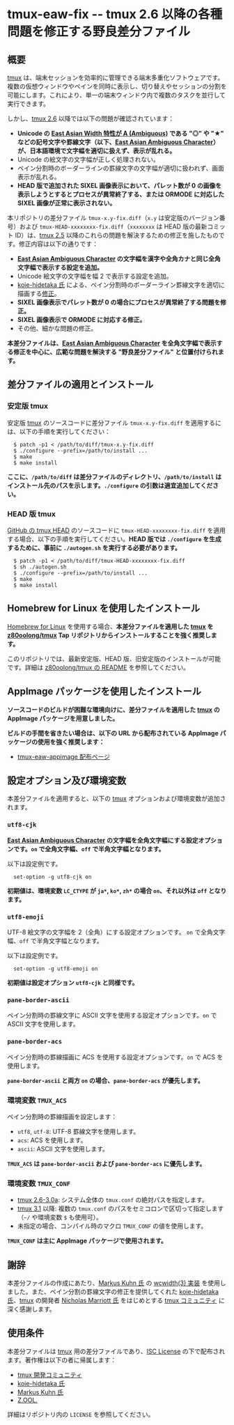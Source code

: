 # tmux-eaw-fix -- tmux 2.6 以降の各種問題を修正する野良差分ファイル

## 概要

[tmux][TMUX] は、端末セッションを効率的に管理できる端末多重化ソフトウェアです。複数の仮想ウィンドウやペインを同時に表示し、切り替えやセッションの分割を可能にします。これにより、単一の端末ウィンドウ内で複数のタスクを並行して実行できます。

しかし、[tmux 2.6][TMUX] 以降では以下の問題が確認されています：

- **Unicode の [East Asian Width 特性が A (Ambiguous)][EAWA] である "◎" や "★" などの記号文字や罫線文字（以下、[East Asian Ambiguous Character][EAWA]）が、日本語環境で文字幅を適切に扱えず、表示が乱れる。**
- Unicode の絵文字の文字幅が正しく処理されない。
- ペイン分割時のボーダーラインの罫線文字の文字幅が適切に扱われず、画面表示が乱れる。
- **HEAD 版で追加された SIXEL 画像表示において、パレット数が 0 の画像を表示しようとするとプロセスが異常終了する、または ORMODE に対応した SIXEL 画像が正常に表示されない。**

本リポジトリの差分ファイル ```tmux-x.y-fix.diff```（```x.y``` は安定版のバージョン番号）および ```tmux-HEAD-xxxxxxxx-fix.diff```（```xxxxxxxx``` は HEAD 版の最新コミット ID）は、[tmux 2.5][TMUX] 以降のこれらの問題を解決するための修正を施したものです。修正内容は以下の通りです：

- **[East Asian Ambiguous Character][EAWA] の文字幅を漢字や全角カナと同じ全角文字幅で表示する設定を追加。**
- Unicode 絵文字の文字幅を幅 2 で表示する設定を追加。
- [koie-hidetaka 氏][KOIE] による、ペイン分割時のボーダーライン罫線文字を適切に描画する[修正][PANE]。
- **SIXEL 画像表示でパレット数が 0 の場合にプロセスが異常終了する問題を修正。**
- **SIXEL 画像表示で ORMODE に対応する修正。**
- その他、細かな問題の修正。

**本差分ファイルは、[East Asian Ambiguous Character][EAWA] を全角文字幅で表示する修正を中心に、広範な問題を解決する "野良差分ファイル" と位置付けられます。**

## 差分ファイルの適用とインストール

### 安定版 tmux

安定版 [tmux][TMUX] のソースコードに差分ファイル ```tmux-x.y-fix.diff``` を適用するには、以下の手順を実行してください：

```
  $ patch -p1 < /path/to/diff/tmux-x.y-fix.diff
  $ ./configure --prefix=/path/to/install ...
  $ make
  $ make install
```

**ここに、```/path/to/diff``` は差分ファイルのディレクトリ、```/path/to/install``` はインストール先のパスを示します。```./configure``` の引数は適宜追加してください。**

### HEAD 版 tmux

[GitHub の tmux HEAD][TMRP] のソースコードに ```tmux-HEAD-xxxxxxxx-fix.diff``` を適用する場合、以下の手順を実行してください。**HEAD 版では ```./configure``` を生成するために、事前に ```./autogen.sh``` を実行する必要があります。**

```
  $ patch -p1 < /path/to/diff/tmux-HEAD-xxxxxxxx-fix.diff
  $ sh ./autogen.sh
  $ ./configure --prefix=/path/to/install ...
  $ make
  $ make install
```

## Homebrew for Linux を使用したインストール

[Homebrew for Linux][BREW] を使用する場合、**本差分ファイルを適用した [tmux][TMUX] を [z80oolong/tmux][TAP1] Tap リポジトリからインストールすることを強く推奨します。**

このリポジトリでは、最新安定版、HEAD 版、旧安定版のインストールが可能です。詳細は [z80oolong/tmux の README][READ] を参照してください。

## AppImage パッケージを使用したインストール

**ソースコードのビルドが困難な環境向けに、差分ファイルを適用した [tmux][TMUX] の AppImage パッケージを用意しました。**

**ビルドの手間を省きたい場合は、以下の URL から配布されている AppImage パッケージの使用を強く推奨します：**

- [tmux-eaw-appimage 配布ページ][APPR]

## 設定オプション及び環境変数

本差分ファイルを適用すると、以下の [tmux][TMUX] オプションおよび環境変数が追加されます。

### ```utf8-cjk```

**[East Asian Ambiguous Character][EAWA] の文字幅を全角文字幅にする設定オプションです。```on``` で全角文字幅、```off``` で半角文字幅となります。**

以下は設定例です。

```
  set-option -g utf8-cjk on
```

**初期値は、環境変数 ```LC_CTYPE``` が ```ja*```, ```ko*```, ```zh*``` の場合 ```on```、それ以外は ```off``` となります。**

### ```utf8-emoji```

UTF-8 絵文字の文字幅を 2（全角）にする設定オプションです。 ```on``` で全角文字幅、```off``` で半角文字幅となります。

以下は設定例です。

```
  set-option -g utf8-emoji on
```

**初期値は設定オプション ```utf8-cjk``` と同様です。**

### ```pane-border-ascii```

ペイン分割時の罫線文字に ASCII 文字を使用する設定オプションです。```on``` で ASCII 文字を使用します。

### ```pane-border-acs```

ペイン分割時の罫線描画に ACS を使用する設定オプションです。```on``` で ACS を使用します。

**```pane-border-ascii``` と両方 ```on``` の場合、```pane-border-acs``` が優先します。**

### 環境変数 ```TMUX_ACS```

ペイン分割時の罫線描画を設定します：

- ```utf8```, ```utf-8```: UTF-8 罫線文字を使用します。
- ```acs```: ACS を使用します。
- ```ascii```: ASCII 文字を使用します。

**```TMUX_ACS``` は ```pane-border-ascii``` および ```pane-border-acs``` に優先します。**

### 環境変数 ```TMUX_CONF```

- [tmux 2.6-3.0a][TMUX]: システム全体の ```tmux.conf``` の絶対パスを指定します。
- [tmux 3.1][TMUX] 以降: 複数の ```tmux.conf``` のパスをセミコロンで区切って指定します（```~/``` や環境変数 ```$``` も使用可）。
- 未指定の場合、コンパイル時のマクロ ```TMUX_CONF``` の値を使用します。

**```TMUX_CONF``` は主に AppImage パッケージで使用されます。**

## 謝辞

本差分ファイルの作成にあたり、[Markus Kuhn 氏][DRMK] の [wcwidth(3) 実装][WCWD] を使用しました。また、ペイン分割の罫線文字の修正を提供してくれた [koie-hidetaka 氏][KOIE]、[tmux][TMUX] の開発者 [Nicholas Marriott 氏][NICM] をはじめとする [tmux コミュニティ][TMUX] に深く感謝します。

## 使用条件

本差分ファイルは [tmux][TMUX] 用の差分ファイルであり、[ISC License][ISCL] の下で配布されます。著作権は以下の者に帰属します：

- [tmux 開発コミュニティ][TMUX]
- [koie-hidetaka 氏][KOIE]
- [Markus Kuhn 氏][DRMK]
- [Z.OOL.][ZOOL]

詳細はリポジトリ内の ```LICENSE``` を参照してください。

<!-- 外部リンク一覧 -->

[TMUX]: http://tmux.github.io/
[EAWA]: http://www.unicode.org/reports/tr11/#Ambiguous
[TMRP]: https://github.com/tmux/tmux.git
[KOIE]: https://github.com/koie
[PANE]: https://github.com/koie/tmux/commit/ac6c53ffd6c2987a3a4a5807df7fc6cca5d6ce88
[BREW]: https://linuxbrew.sh
[TAP1]: https://github.com/z80oolong/homebrew-tmux
[READ]: https://github.com/z80oolong/homebrew-tmux/blob/master/README.md
[APPR]: https://github.com/z80oolong/tmux-eaw-appimage/releases
[WCWD]: http://www.cl.cam.ac.uk/~mgk25/ucs/wcwidth.c
[DRMK]: http://www.cl.cam.ac.uk/~mgk25/
[NICM]: https://github.com/nicm
[ZOOL]: http://zool.jpn.org/
[ISCL]: https://www.isc.org/downloads/software-support-policy/isc-license/
